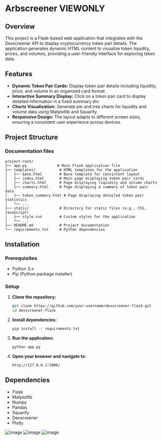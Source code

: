 # Arbscreener VIEWONLY

## Overview

This project is a Flask-based web application that integrates with the Dexscreener API to display cryptocurrency token pair details. The application generates dynamic HTML content to visualize token liquidity, prices, and volumes, providing a user-friendly interface for exploring token data.

## Features

- **Dynamic Token Pair Cards:** Display token pair details including liquidity, price, and volume in an organized card format.
- **Interactive Summary Display:** Click on a token pair card to display detailed information in a fixed summary div.
- **Charts Visualization:** Generate pie and tree charts for liquidity and volume data using Matplotlib and Squarify.
- **Responsive Design:** The layout adapts to different screen sizes, ensuring a consistent user experience across devices.

## Project Structure


<!-- project-root/
├── main.py              # Main Flask application file
├── templates/           # HTML templates for the application
│   ├── base.html        # Base template for consistent layout
│   ├── index.html       # Main page displaying token pair cards
│   ├── charts.html      # Page displaying liquidity and volume charts
│   ├── summary.html     # Page displaying a summary of token pair data
│   ├── token_summary.html # Page displaying detailed token pair statistics
│   └── ...
├── static/              # Directory for static files (e.g., CSS, JavaScript)
│   ├── style.css        # Custom styles for the application
│   └── ...
├── README.md            # Project documentation
└── requirements.txt     # Python dependencies -->

### Documentation files
    project-root/
    ├── app.py              # Main Flask application file
    ├── templates/           # HTML templates for the application
    │   ├── base.html        # Base template for consistent layout
    │   ├── index.html       # Main page displaying token pair cards
    │   ├── charts.html      # Page displaying liquidity and volume charts
    │   ├── summary.html     # Page displaying a summary of token pair data
    │   ├── token_summary.html # Page displaying detailed token pair statistics
    │   └── ...
    ├── static/              # Directory for static files (e.g., CSS, JavaScript)
    │   ├── style.css        # Custom styles for the application
    │   └── ...
    ├── README.md            # Project documentation
    └── requirements.txt     # Python dependencies


## Installation

### Prerequisites

- Python 3.x
- Pip (Python package installer)

### Setup

1. **Clone the repository:**

    ```bash
    git clone https://github.com/your-username/dexscreener-flask.git
    cd dexscreener-flask
    ```

2. **Install dependencies:**

    ```bash
    pip install -r requirements.txt
    ```

3. **Run the application:**

    ```bash
    python app.py
    ```

4. **Open your browser and navigate to:**

    ```
    http://127.0.0.1:5000/
    ```

## Dependencies

- Flask
- Matplotlib
- Numpy
- Pandas
- Squarify
- Dexscreener
- Plotly

![image](https://github.com/user-attachments/assets/6b6e0ce7-e937-4fbc-a3c2-b6d833653d47)
![image](https://github.com/user-attachments/assets/c351f74e-348a-419a-b54c-cbe600400fde)
![image](https://github.com/user-attachments/assets/9ddf6dff-bbac-4f05-a319-745760eabe81)





